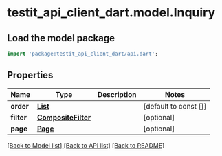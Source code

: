 # testit_api_client_dart.model.Inquiry

## Load the model package
```dart
import 'package:testit_api_client_dart/api.dart';
```

## Properties
Name | Type | Description | Notes
------------ | ------------- | ------------- | -------------
**order** | [**List<Order>**](Order.md) |  | [default to const []]
**filter** | [**CompositeFilter**](CompositeFilter.md) |  | [optional] 
**page** | [**Page**](Page.md) |  | [optional] 

[[Back to Model list]](../README.md#documentation-for-models) [[Back to API list]](../README.md#documentation-for-api-endpoints) [[Back to README]](../README.md)


